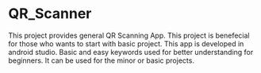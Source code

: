 # QR_Scanner
This project provides general QR Scanning App. This project is benefecial for those who wants to start with basic project. 
This app is developed in android studio. Basic and easy keywords used for better understanding for beginners. 
It can be used for the minor or basic projects.
